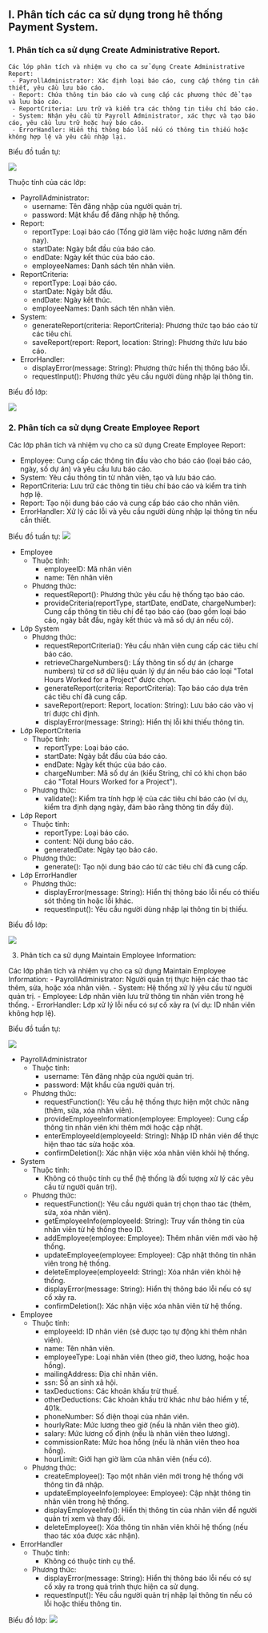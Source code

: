 ## I. Phân tích các ca sử dụng trong hê thống Payment System.
  ### 1. Phân tích ca sử dụng Create Administrative Report.

    Các lớp phân tích và nhiệm vụ cho ca sử dụng Create Administrative Report:
     - PayrollAdministrator: Xác định loại báo cáo, cung cấp thông tin cần thiết, yêu cầu lưu báo cáo.
     - Report: Chứa thông tin báo cáo và cung cấp các phương thức để tạo và lưu báo cáo.
     - ReportCriteria: Lưu trữ và kiểm tra các thông tin tiêu chí báo cáo.
     - System: Nhận yêu cầu từ Payroll Administrator, xác thực và tạo báo cáo, yêu cầu lưu trữ hoặc huỷ báo cáo.
     - ErrorHandler: Hiển thị thông báo lỗi nếu có thông tin thiếu hoặc không hợp lệ và yêu cầu nhập lại.
Biểu đồ tuần tự:

![](https://www.planttext.com/api/plantuml/png/b9DDJiD038NtEOMN81MnPu6A2e9bHKzWPKnbQNw2xKIQix7WI5o1YPA8158ekypCUr-UNoOVR-zRDHHhWw-mjYImnop9-piNEBAQODciA1fRXaDMep2jdgb9OilLJjX86AVT1v4aJnYT9wcgDJPStOvSk2cGrvRKe1P28v3X3UDn4Qu2lco3lhY7471XkQ4DkCBI3L1eVCf4436GNlwTPY-fOqVViRCyow6BPJSFVjfHb8yKIMP3ZWU_3Mcjn4b-TfMMGB7xVvTzIL0-7FXKet6A4-dytduWrdeuh8QRtviY6fuWi2h7upN73ZqxuFYI90peXUFqUFUiZSSCrCkXt0F58rLRYgx_1Ju1003__mC0)

Thuộc tính của các lớp:
- PayrollAdministrator:
  + username: Tên đăng nhập của người quản trị.
  + password: Mật khẩu để đăng nhập hệ thống.
- Report:
  + reportType: Loại báo cáo (Tổng giờ làm việc hoặc lương năm đến nay).
  + startDate: Ngày bắt đầu của báo cáo.
  + endDate: Ngày kết thúc của báo cáo.
  + employeeNames: Danh sách tên nhân viên.
- ReportCriteria:
  + reportType: Loại báo cáo.
  + startDate: Ngày bắt đầu.
  + endDate: Ngày kết thúc.
  + employeeNames: Danh sách tên nhân viên.
- System:
  + generateReport(criteria: ReportCriteria): Phương thức tạo báo cáo từ các tiêu chí.
  + saveReport(report: Report, location: String): Phương thức lưu báo cáo.
- ErrorHandler:
  + displayError(message: String): Phương thức hiển thị thông báo lỗi.
  + requestInput(): Phương thức yêu cầu người dùng nhập lại thông tin.

Biểu đồ lớp:

![](https://www.planttext.com/api/plantuml/png/l5BBJiCm4BpdArOvjOXMwjL2g0YGG488KNx0YfTWoR7DhXCK8RwC0v_4B-0uIQ4XNBdaCPcPzKpsy_rZoq5Ig2kJ5KOomvrioHbpfYfjDGUImH6yPW0hg1d9oWe5x09fMoRGHz6B8xK7txB1QTTom2ff0Kgq6Btm7hsZi2X81oGj1VJ0-V2-J6IMpKYaT1jfns1S8ODsTXpN2mYVQ-HmRH_TOYcWSLfzdwEN3XbwluVM7wP89Lp4ymdehWb3gwP8vOrh4MzZ2IpW9lPpqfkSJiUDWVvjx2MHeojfbK4QEbUQlP5j-hA8KfOb_j6RhyFFucQN8D_ai5f1VfHFCmhmv1gjaBFXfu_SpNgzfqVQk0M_UJEUSTtcU0T11Job9mRiOCwsiRvkcRy0003__mC0)

### 2. Phân tích ca sử dụng Create Employee Report

   Các lớp phân tích và nhiệm vụ cho ca sử dụng Create Employee Report:
   - Employee: Cung cấp các thông tin đầu vào cho báo cáo (loại báo cáo, ngày, số dự án) và yêu cầu lưu báo cáo.
   - System: Yêu cầu thông tin từ nhân viên, tạo và lưu báo cáo.
   - ReportCriteria: Lưu trữ các thông tin tiêu chí báo cáo và kiểm tra tính hợp lệ.
   - Report: Tạo nội dung báo cáo và cung cấp báo cáo cho nhân viên.
   - ErrorHandler: Xử lý các lỗi và yêu cầu người dùng nhập lại thông tin nếu cần thiết.

Biểu đồ tuần tự:
![](https://www.planttext.com/api/plantuml/png/Z5IxJiH03Epp5HOLI8VeAT191-8ea127e3Q9xrZOH_0waV9j57mIlu3puf8G7ccowundxHblFjxUbr6GfN0smLG2muNBRQY84l9Yf89D5OLSlxkbFB2is0YnmN6qtrqm1rwZponnalHyS7pMSS6f9hmM50KaGCg4Gi0jHOTGx5VU7jrYDACxVPRwXaDfCfg2uL2gd1RGT0kP7ha0ybctIf-GTmI-S8_4HmbQWOEx86XX7GgEy13uXJBOgZvOd_1CgHn09AjloXBGPr_ve4jXGoMDwIDiERYU1QxHuuwSQWVdAFY8aIPy0oNEJSmjLbD2rLhxRKLgYpB1Doop4cqQo9X4pSi6wezzrfnLQzF4_mbiBl4UhQb5tjjMgtlbopg-3zR5VcSRZjAWVQh3u2X6bQxjSmYSdnxZyq9-5gMV6sTYD7vtCgblJXxDkYHFF9ZVxiEq0YdOzv2_BaJ4yd_NmQEZndeRKgmTR-PJqxNyt-_6jyovrZRpTOmTQLUj8H7CLbchPAbYrJ-KJm000F__0m00)

* Employee
  - Thuộc tính:
    + employeeID: Mã nhân viên 
    + name: Tên nhân viên 
  - Phương thức:
    + requestReport(): Phương thức yêu cầu hệ thống tạo báo cáo.
    + provideCriteria(reportType, startDate, endDate, chargeNumber): Cung cấp thông tin tiêu chí để tạo báo cáo (bao gồm loại báo cáo, ngày bắt đầu, ngày kết thúc và mã số dự án nếu có).
* Lớp System
  - Phương thức:
    + requestReportCriteria(): Yêu cầu nhân viên cung cấp các tiêu chí báo cáo.
    + retrieveChargeNumbers(): Lấy thông tin số dự án (charge numbers) từ cơ sở dữ liệu quản lý dự án nếu báo cáo loại "Total Hours Worked for a Project" được chọn.
    + generateReport(criteria: ReportCriteria): Tạo báo cáo dựa trên các tiêu chí đã cung cấp.
    + saveReport(report: Report, location: String): Lưu báo cáo vào vị trí được chỉ định.
    + displayError(message: String): Hiển thị lỗi khi thiếu thông tin.
* Lớp ReportCriteria
  - Thuộc tính:
    + reportType: Loại báo cáo.
    + startDate: Ngày bắt đầu của báo cáo.
    + endDate: Ngày kết thúc của báo cáo.
    + chargeNumber: Mã số dự án (kiểu String, chỉ có khi chọn báo cáo "Total Hours Worked for a Project").
  - Phương thức:
    + validate(): Kiểm tra tính hợp lệ của các tiêu chí báo cáo (ví dụ, kiểm tra định dạng ngày, đảm bảo rằng thông tin đầy đủ).
* Lớp Report
  - Thuộc tính:
    + reportType: Loại báo cáo.
    + content: Nội dung báo cáo.
    + generatedDate: Ngày tạo báo cáo.
  - Phương thức:
    + generate(): Tạo nội dung báo cáo từ các tiêu chí đã cung cấp.
* Lớp ErrorHandler
  - Phương thức:
    + displayError(message: String): Hiển thị thông báo lỗi nếu có thiếu sót thông tin hoặc lỗi khác.
    + requestInput(): Yêu cầu người dùng nhập lại thông tin bị thiếu.

Biểu đồ lớp:

![](https://www.planttext.com/api/plantuml/png/Z5HHQiCm3FtFAKI_KcWl44Ofj8KLnZxQNS1DH6Tmx4ns0c7iPFlOaNQ5sQwJnMuxzXCIwUdfwKda-_DhhGqZqzOYAmNJ6dPr8rIF2EyPm18mVEwt1HmDSNdsOSbgd0G02DzQrEQ0ZIAJpmle5AzyfY7LyGetn0qIPpbvo4lVZ0GBy1gspDYGUou0PJNzB5yPdV6vhKz8GzNGuoCBoe-zDbXxtOcUiVTK5w6bmGut4sxj44zScuTBZvL7db4YMHrXk3Am5H2ppuU0BzAi6mek4m_P1GXLCiELJ2TnPHNNZM3zZaXHNgFMx8nt9uxxXurT--l3YSMNvKvTzf5RHdjT7HEyiYXdq4afWKocElxkNoffK9eeDXWRg_WrFB-QsFloo6GbaCAc_-FOv2BsicdDb7Wy-ELoDTnG0RFae6VtSEbvMsH8Eboo8Oil2VraDs0kdToQXOMSWuqIBF20fYKPt8x88eyiCZ9e_YSqzYZgVJr9XOqz80rAphArVNF_a1y0003__mC0)

3. Phân tích ca sử dụng Maintain Employee Information:

  Các lớp phân tích và nhiệm vụ cho ca sử dụng Maintain Employee Information:
    - PayrollAdministrator: Người quản trị thực hiện các thao tác thêm, sửa, hoặc xóa nhân viên.
    - System: Hệ thống xử lý yêu cầu từ người quản trị.
    - Employee: Lớp nhân viên lưu trữ thông tin nhân viên trong hệ thống.
    - ErrorHandler: Lớp xử lý lỗi nếu có sự cố xảy ra (ví dụ: ID nhân viên không hợp lệ).

Biểu đồ tuần tự:

![](https://www.planttext.com/api/plantuml/png/t5H1JiCm4Bpx5JwIGp_00RKI8793GZp0YhUH9NiTrfjAUHi7diGNSDmaE2LfLGuSoC6AxPtnpjYxd-yVsy2Ak7LMg8ezoMVLaRTsfvr14vXKN1I0RBYJBrrWSEFimJNMTm3JdCZJaq9jWOHOuf6RpTr08cybmLiBWHzRhDXul2d4iDL7BSANC49PbZkjlzEHyRjyUaF-O3ICg1BtdfnAf32i5OagIseCZl2AGF64NeUiwAW1WJA2KaSfWFeevxNHSUzQHV4QW392c7xF2Qc1Smz-eARGsLdQXCQgReOi_iRvDfcpc7DcuJrO-ByMLXxtXbmIUIo3zUnqSc9wgPb7gM1bgbY3zIyjCdXGrkZh73e1dJUept91OTPjJeCTXA3guHND0Y-tbXARbWUNjd7eE-CN0000__y30000)

* PayrollAdministrator
  - Thuộc tính:
    + username: Tên đăng nhập của người quản trị.
    + password: Mật khẩu của người quản trị.
  - Phương thức:
    + requestFunction(): Yêu cầu hệ thống thực hiện một chức năng (thêm, sửa, xóa nhân viên).
    + provideEmployeeInformation(employee: Employee): Cung cấp thông tin nhân viên khi thêm mới hoặc cập nhật.
    + enterEmployeeId(employeeId: String): Nhập ID nhân viên để thực hiện thao tác sửa hoặc xóa.
    + confirmDeletion(): Xác nhận việc xóa nhân viên khỏi hệ thống.
* System
  - Thuộc tính:
    + Không có thuộc tính cụ thể (hệ thống là đối tượng xử lý các yêu cầu từ người quản trị).
  - Phương thức:
    + requestFunction(): Yêu cầu người quản trị chọn thao tác (thêm, sửa, xóa nhân viên).
    + getEmployeeInfo(employeeId: String): Truy vấn thông tin của nhân viên từ hệ thống theo ID.
    + addEmployee(employee: Employee): Thêm nhân viên mới vào hệ thống.
    + updateEmployee(employee: Employee): Cập nhật thông tin nhân viên trong hệ thống.
    + deleteEmployee(employeeId: String): Xóa nhân viên khỏi hệ thống.
    + displayError(message: String): Hiển thị thông báo lỗi nếu có sự cố xảy ra.
    + confirmDeletion(): Xác nhận việc xóa nhân viên từ hệ thống.
* Employee
  - Thuộc tính:
    + employeeId: ID nhân viên (sẽ được tạo tự động khi thêm nhân viên).
    + name: Tên nhân viên.
    + employeeType: Loại nhân viên (theo giờ, theo lương, hoặc hoa hồng).
    + mailingAddress: Địa chỉ nhân viên.
    + ssn: Số an sinh xã hội.
    + taxDeductions: Các khoản khấu trừ thuế.
    + otherDeductions: Các khoản khấu trừ khác như bảo hiểm y tế, 401k.
    + phoneNumber: Số điện thoại của nhân viên.
    + hourlyRate: Mức lương theo giờ (nếu là nhân viên theo giờ).
    + salary: Mức lương cố định (nếu là nhân viên theo lương).
    + commissionRate: Mức hoa hồng (nếu là nhân viên theo hoa hồng).
    + hourLimit: Giới hạn giờ làm của nhân viên (nếu có).
  - Phương thức:
    + createEmployee(): Tạo một nhân viên mới trong hệ thống với thông tin đã nhập.
    + updateEmployeeInfo(employee: Employee): Cập nhật thông tin nhân viên trong hệ thống.
    + displayEmployeeInfo(): Hiển thị thông tin của nhân viên để người quản trị xem và thay đổi.
    + deleteEmployee(): Xóa thông tin nhân viên khỏi hệ thống (nếu thao tác xóa được xác nhận).
* ErrorHandler
  - Thuộc tính:
    + Không có thuộc tính cụ thể.
  - Phương thức:
    + displayError(message: String): Hiển thị thông báo lỗi nếu có sự cố xảy ra trong quá trình thực hiện ca sử dụng.
    + requestInput(): Yêu cầu người quản trị nhập lại thông tin nếu có lỗi hoặc thiếu thông tin.

Biểu đồ lớp:
![](https://www.planttext.com/api/plantuml/png/Z9J1JiCm38RlVOgeft7O2-o0Dcb3J488CLuWMxmjKX8N9nbKY2VZm2Fn2hIXhP9s7RirzcSdzc_tv-jxRXqdvxNATefRovvuIQZKGcXff7N47HBxo1YRCc-13DSmOnj7qXo2iQY2tf14P6ICuDM3TNVUx9n4CxcPiHDA4Nm5uKaAMEb2OGcmDdiapGC6ZMt6McyS2CO1TM6YezVTtItzcJN5j7HJm30Yc0SrjTnBMQGEpQMglXT245YRkAmroTdnzoK87-glI85-go1uq1s1Hdp54GqyUhq5Ih8TqPCgdxc31BTSSIeJqmwrbjPMcGTqdUH1QkaYAsE-41LOop0Pz6zJMWSwTE-og0TmiQ3djMc94C65QC__wFxtm2jX0GhEmCCP2R2qXUBbYWXfeYj5-G7ESJiqUqbwMUTkAjyYAk0c6hKwoJqtGW4r3RisVTFOjIcyYpKukuhJwMqhoupb0qtoQw8khE1r2VghM4KrpfhhjguY-uCnJiO3CKxrXc4Sx0r23up5gk5OgSjeAbQUTNUc7OgtAi_cO4JzY_q5003__mC0)
